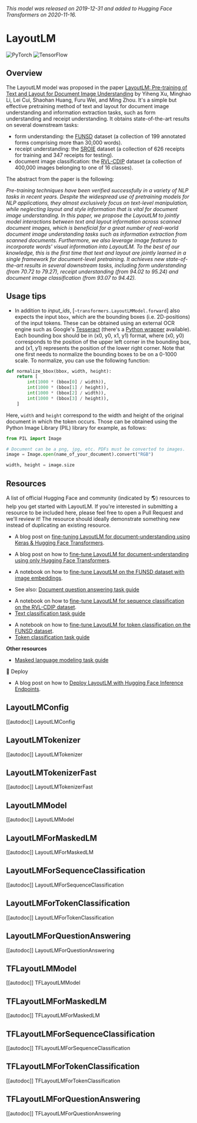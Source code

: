<!--Copyright 2020 The HuggingFace Team. All rights reserved.

Licensed under the Apache License, Version 2.0 (the "License"); you may not use this file except in compliance with
the License. You may obtain a copy of the License at

http://www.apache.org/licenses/LICENSE-2.0

Unless required by applicable law or agreed to in writing, software distributed under the License is distributed on
an "AS IS" BASIS, WITHOUT WARRANTIES OR CONDITIONS OF ANY KIND, either express or implied. See the License for the
specific language governing permissions and limitations under the License.

⚠️ Note that this file is in Markdown but contain specific syntax for our doc-builder (similar to MDX) that may not be
rendered properly in your Markdown viewer.

-->
*This model was released on 2019-12-31 and added to Hugging Face Transformers on 2020-11-16.*

# LayoutLM

<div class="flex flex-wrap space-x-1">
<img alt="PyTorch" src="https://img.shields.io/badge/PyTorch-DE3412?style=flat&logo=pytorch&logoColor=white">
<img alt="TensorFlow" src="https://img.shields.io/badge/TensorFlow-FF6F00?style=flat&logo=tensorflow&logoColor=white">
</div>

<a id='Overview'></a>

## Overview

The LayoutLM model was proposed in the paper [LayoutLM: Pre-training of Text and Layout for Document Image
Understanding](https://huggingface.co/papers/1912.13318) by Yiheng Xu, Minghao Li, Lei Cui, Shaohan Huang, Furu Wei, and
Ming Zhou. It's a simple but effective pretraining method of text and layout for document image understanding and
information extraction tasks, such as form understanding and receipt understanding. It obtains state-of-the-art results
on several downstream tasks:

- form understanding: the [FUNSD](https://guillaumejaume.github.io/FUNSD/) dataset (a collection of 199 annotated
  forms comprising more than 30,000 words).
- receipt understanding: the [SROIE](https://rrc.cvc.uab.es/?ch=13) dataset (a collection of 626 receipts for
  training and 347 receipts for testing).
- document image classification: the [RVL-CDIP](https://www.cs.cmu.edu/~aharley/rvl-cdip/) dataset (a collection of
  400,000 images belonging to one of 16 classes).

The abstract from the paper is the following:

*Pre-training techniques have been verified successfully in a variety of NLP tasks in recent years. Despite the
widespread use of pretraining models for NLP applications, they almost exclusively focus on text-level manipulation,
while neglecting layout and style information that is vital for document image understanding. In this paper, we propose
the LayoutLM to jointly model interactions between text and layout information across scanned document images, which is
beneficial for a great number of real-world document image understanding tasks such as information extraction from
scanned documents. Furthermore, we also leverage image features to incorporate words' visual information into LayoutLM.
To the best of our knowledge, this is the first time that text and layout are jointly learned in a single framework for
document-level pretraining. It achieves new state-of-the-art results in several downstream tasks, including form
understanding (from 70.72 to 79.27), receipt understanding (from 94.02 to 95.24) and document image classification
(from 93.07 to 94.42).*

## Usage tips

- In addition to *input_ids*, [`~transformers.LayoutLMModel.forward`] also expects the input `bbox`, which are
  the bounding boxes (i.e. 2D-positions) of the input tokens. These can be obtained using an external OCR engine such
  as Google's [Tesseract](https://github.com/tesseract-ocr/tesseract) (there's a [Python wrapper](https://pypi.org/project/pytesseract/) available). Each bounding box should be in (x0, y0, x1, y1) format, where
  (x0, y0) corresponds to the position of the upper left corner in the bounding box, and (x1, y1) represents the
  position of the lower right corner. Note that one first needs to normalize the bounding boxes to be on a 0-1000
  scale. To normalize, you can use the following function:

```python
def normalize_bbox(bbox, width, height):
    return [
        int(1000 * (bbox[0] / width)),
        int(1000 * (bbox[1] / height)),
        int(1000 * (bbox[2] / width)),
        int(1000 * (bbox[3] / height)),
    ]
```

Here, `width` and `height` correspond to the width and height of the original document in which the token
occurs. Those can be obtained using the Python Image Library (PIL) library for example, as follows:

```python
from PIL import Image

# Document can be a png, jpg, etc. PDFs must be converted to images.
image = Image.open(name_of_your_document).convert("RGB")

width, height = image.size
```

## Resources

A list of official Hugging Face and community (indicated by 🌎) resources to help you get started with LayoutLM. If you're interested in submitting a resource to be included here, please feel free to open a Pull Request and we'll review it! The resource should ideally demonstrate something new instead of duplicating an existing resource.


<PipelineTag pipeline="document-question-answering" />

- A blog post on [fine-tuning
  LayoutLM for document-understanding using Keras & Hugging Face
  Transformers](https://www.philschmid.de/fine-tuning-layoutlm-keras).

- A blog post on how to [fine-tune LayoutLM for document-understanding using only Hugging Face Transformers](https://www.philschmid.de/fine-tuning-layoutlm).

- A notebook on how to [fine-tune LayoutLM on the FUNSD dataset with image embeddings](https://colab.research.google.com/github/NielsRogge/Transformers-Tutorials/blob/master/LayoutLM/Add_image_embeddings_to_LayoutLM.ipynb).

- See also: [Document question answering task guide](../tasks/document_question_answering)

<PipelineTag pipeline="text-classification" />

- A notebook on how to [fine-tune LayoutLM for sequence classification on the RVL-CDIP dataset](https://colab.research.google.com/github/NielsRogge/Transformers-Tutorials/blob/master/LayoutLM/Fine_tuning_LayoutLMForSequenceClassification_on_RVL_CDIP.ipynb).
- [Text classification task guide](../tasks/sequence_classification)

<PipelineTag pipeline="token-classification" />

- A notebook on how to [ fine-tune LayoutLM for token classification on the FUNSD dataset](https://github.com/NielsRogge/Transformers-Tutorials/blob/master/LayoutLM/Fine_tuning_LayoutLMForTokenClassification_on_FUNSD.ipynb).
- [Token classification task guide](../tasks/token_classification)

**Other resources**
- [Masked language modeling task guide](../tasks/masked_language_modeling)

🚀 Deploy

- A blog post on how to [Deploy LayoutLM with Hugging Face Inference Endpoints](https://www.philschmid.de/inference-endpoints-layoutlm).

## LayoutLMConfig

[[autodoc]] LayoutLMConfig

## LayoutLMTokenizer

[[autodoc]] LayoutLMTokenizer

## LayoutLMTokenizerFast

[[autodoc]] LayoutLMTokenizerFast

<frameworkcontent>
<pt>

## LayoutLMModel

[[autodoc]] LayoutLMModel

## LayoutLMForMaskedLM

[[autodoc]] LayoutLMForMaskedLM

## LayoutLMForSequenceClassification

[[autodoc]] LayoutLMForSequenceClassification

## LayoutLMForTokenClassification

[[autodoc]] LayoutLMForTokenClassification

## LayoutLMForQuestionAnswering

[[autodoc]] LayoutLMForQuestionAnswering

</pt>
<tf>

## TFLayoutLMModel

[[autodoc]] TFLayoutLMModel

## TFLayoutLMForMaskedLM

[[autodoc]] TFLayoutLMForMaskedLM

## TFLayoutLMForSequenceClassification

[[autodoc]] TFLayoutLMForSequenceClassification

## TFLayoutLMForTokenClassification

[[autodoc]] TFLayoutLMForTokenClassification

## TFLayoutLMForQuestionAnswering

[[autodoc]] TFLayoutLMForQuestionAnswering

</tf>
</frameworkcontent>


